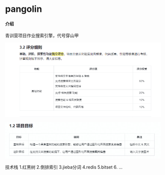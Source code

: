 # pangolin

#### 介绍
青训营项目作业搜索引擎，代号穿山甲

![task](./doc/image/task.png)

![target](./doc/image/target.png)

技术栈
1.红黑树
2.倒排索引
3.jieba分词
4.redis
5.bitset
6. ...